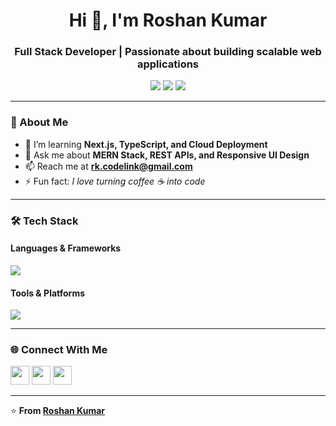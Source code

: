 <!-- Profile Header -->
<h1 align="center">Hi 👋, I'm Roshan Kumar</h1>
<h3 align="center">Full Stack Developer | Passionate about building scalable web applications</h3>

<!-- Badges -->
<p align="center">
  <a href="mailto:youremail@example.com"><img src="https://img.shields.io/badge/Email-Contact-blue?style=flat-square&logo=gmail" /></a>
  <a href="[https://linkedin.com/in/yourusername](https://www.linkedin.com/in/roshan-kumar-59745a209/)"><img src="https://img.shields.io/badge/LinkedIn-Profile-blue?style=flat-square&logo=linkedin" /></a>
  <a href="[https://yourportfolio.com](https://roshanportfoli.netlify.app/)"><img src="https://img.shields.io/badge/Portfolio-Website-green?style=flat-square&logo=firefox" /></a>
</p>

---

### 🚀 About Me
- 🌱 I’m learning **Next.js, TypeScript, and Cloud Deployment**
- 💬 Ask me about **MERN Stack, REST APIs, and Responsive UI Design**
- 📫 Reach me at **rk.codelink@gmail.com**
- ⚡ Fun fact: *I love turning coffee ☕ into code*

---

### 🛠 Tech Stack
#### **Languages & Frameworks**
<p>
  <img src="https://skillicons.dev/icons?i=javascript,typescript,react,nextjs,nodejs,express,mongodb,firebase" />
</p>

#### **Tools & Platforms**
<p>
  <img src="https://skillicons.dev/icons?i=git,github,vscode,figma,postman,docker,vercel" />
</p>

---



### 🌐 Connect With Me
<p>
  <a href="[https://linkedin.com/in/yourusername](https://www.linkedin.com/in/roshan-kumar-59745a209/)"><img src="https://skillicons.dev/icons?i=linkedin" height="30" /></a>
  <a href="https://twitter.com/yourusername"><img src="https://skillicons.dev/icons?i=twitter" height="30" /></a>
  <a href="[https://yourportfolio.com](https://roshanportfoli.netlify.app/)"><img src="https://skillicons.dev/icons?i=devto" height="30" /></a>
</p>

---
⭐ **From [Roshan Kumar]([https://github.com/yourusername](https://github.com/Roshank-Codelink))**
